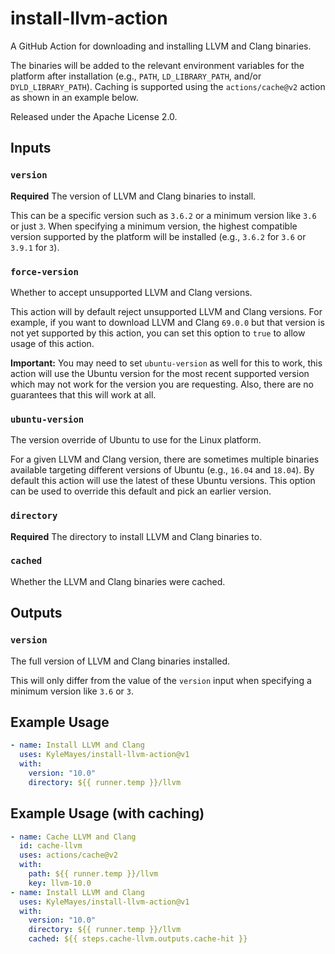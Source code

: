 # install-llvm-action

A GitHub Action for downloading and installing LLVM and Clang binaries.

The binaries will be added to the relevant environment variables for the
platform after installation (e.g., `PATH`, `LD_LIBRARY_PATH`, and/or
`DYLD_LIBRARY_PATH`). Caching is supported using the `actions/cache@v2` action
as shown in an example below.

Released under the Apache License 2.0.

## Inputs

### `version`

**Required** The version of LLVM and Clang binaries to install.

This can be a specific version such as `3.6.2` or a minimum version like `3.6`
or just `3`. When specifying a minimum version, the highest compatible version
supported by the platform will be installed (e.g., `3.6.2` for `3.6` or `3.9.1`
for `3`).

### `force-version`

Whether to accept unsupported LLVM and Clang versions.

This action will by default reject unsupported LLVM and Clang versions. For
example, if you want to download LLVM and Clang `69.0.0` but that version is not
yet supported by this action, you can set this option to `true` to allow usage
of this action.

**Important:** You may need to set `ubuntu-version` as well for this to work,
this action will use the Ubuntu version for the most recent supported version
which may not work for the version you are requesting. Also, there are no
guarantees that this will work at all.

### `ubuntu-version`

The version override of Ubuntu to use for the Linux platform.

For a given LLVM and Clang version, there are sometimes multiple binaries
available targeting different versions of Ubuntu (e.g., `16.04` and `18.04`).
By default this action will use the latest of these Ubuntu versions. This
option can be used to override this default and pick an earlier version.

### `directory`

**Required** The directory to install LLVM and Clang binaries to.

### `cached`

Whether the LLVM and Clang binaries were cached.

## Outputs

### `version`

The full version of LLVM and Clang binaries installed.

This will only differ from the value of the `version` input when specifying a
minimum version like `3.6` or `3`.

## Example Usage

```yml
- name: Install LLVM and Clang
  uses: KyleMayes/install-llvm-action@v1
  with:
    version: "10.0"
    directory: ${{ runner.temp }}/llvm
```

## Example Usage (with caching)

```yml
- name: Cache LLVM and Clang
  id: cache-llvm
  uses: actions/cache@v2
  with:
    path: ${{ runner.temp }}/llvm
    key: llvm-10.0
- name: Install LLVM and Clang
  uses: KyleMayes/install-llvm-action@v1
  with:
    version: "10.0"
    directory: ${{ runner.temp }}/llvm
    cached: ${{ steps.cache-llvm.outputs.cache-hit }}
```
